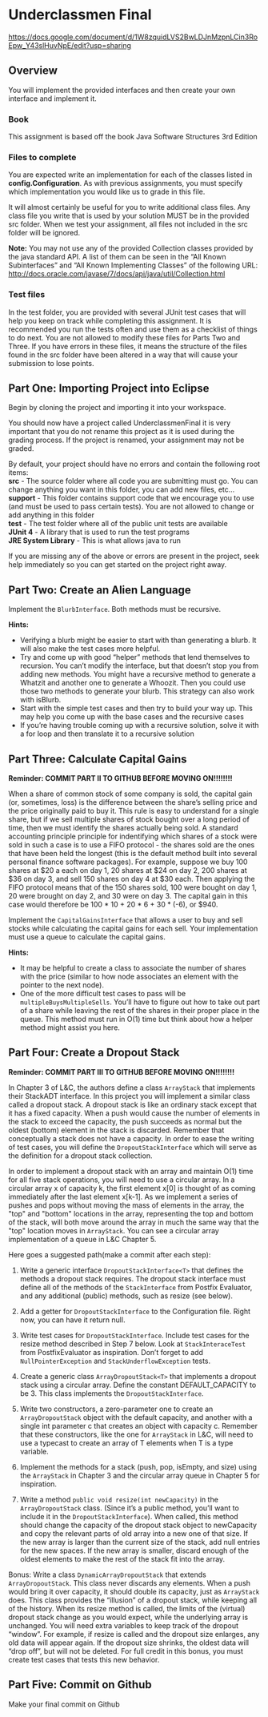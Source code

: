 # Underclassmen Final

https://docs.google.com/document/d/1W8zquidLVS2BwLDJnMzpnLCin3RoEpw_Y43slHuvNpE/edit?usp=sharing


## Overview
You will implement the provided interfaces and then create your own interface and implement it. 

### Book
This assignment is based off the book Java Software Structures 3rd Edition

### Files to complete
You are expected write an implementation for each of the classes listed in **config.Configuration**. As with previous assignments, you must specify which implementation you would like us to grade in this file.

It will almost certainly be useful for you to write additional class files. Any class file you write that is used by your solution MUST  be in the provided src folder. When we test your assignment, all files not included in the src folder will be ignored.

**Note:** You may not use any of the provided Collection classes provided by the java standard API. A list of them can be seen in the “All Known Subinterfaces” and “All Known Implementing Classes” of the following URL: http://docs.oracle.com/javase/7/docs/api/java/util/Collection.html

### Test files
In the test folder, you are provided with several JUnit test cases that will help you keep on track while completing this assignment. It is recommended you run the tests often and use them as a checklist of things to do next. You are not allowed to modify these files for Parts Two and Three. If you have errors in these files, it means the structure of the files found in the src folder have been altered in a way that will cause your submission to lose points.


## Part One: Importing Project into Eclipse

Begin by cloning the project and importing it into your workspace.

You should now have a project called UnderclassmenFinal it is very important that you do not rename this project as it is used during the grading process. If the project is renamed, your assignment may not be graded.

By default, your project should have no errors and contain the following root items:<br>
**src** - The source folder where all code you are submitting must go. You can change anything you want in this folder, you can add new files, etc...<br>
**support** - This folder contains support code that we encourage you to use (and must be used to pass certain tests). You are not allowed to change or add anything in this folder<br>
**test** - The test folder where all of the public unit tests are available<br>
**JUnit 4** - A library that is used to run the test programs<br>
**JRE System Library** - This is what allows java to run

If you are missing any of the above or errors are present in the project, seek help immediately so you can get started on the project right away.

## Part Two: Create an Alien Language 						
Implement the `BlurbInterface`. Both methods must be recursive.

**Hints:** 
- Verifying a blurb might be easier to start with than generating a blurb. It will also make the test cases more helpful.
- Try and come up with good “helper” methods that lend themselves to recursion. You can’t modify the interface, but that doesn’t stop you from adding new methods. You might have a recursive method to generate a Whatzit and another one to generate a Whoozit. Then you could use those two methods to generate your blurb. This strategy can also work with isBlurb. 
- Start with the simple test cases and then try to build your way up. This may help you come up with the base cases and the recursive cases
- If you’re having trouble coming up with a recursive solution, solve it with a for loop and then translate it to a recursive solution

## Part Three: Calculate Capital Gains
**Reminder: COMMIT PART II TO GITHUB BEFORE MOVING ON!!!!!!!!**

When a share of common stock of some company is sold, the capital gain (or, sometimes, loss) is the difference between the share’s selling price and the price originally paid to buy it. This rule is easy to understand for a single share, but if we sell multiple shares of stock bought over a long period of time, then we must identify the shares actually being sold. A standard accounting principle principle for indentifying which shares of a stock were sold in such a case is to use a FIFO protocol - the shares sold are the ones that have been held the longest (this is the default method built into several personal finance software packages). For example, suppose we buy 100 shares at $20 a each on day 1, 20 shares at $24 on day 2, 200 shares at $36 on day 3, and sell 150 shares on day 4 at $30 each. Then applying the FIFO protocol means that of the 150 shares sold, 100 were bought on day 1, 20 were brought on day 2, and 30 were on day 3. The capital gain in this case would therefore be 100 * 10 + 20 * 6 + 30 * (-6), or $940. 

Implement the `CapitalGainsInterface` that allows a user to buy and sell stocks while calculating the capital gains for each sell. Your implementation must use a queue to calculate the capital gains.

**Hints:** 
- It may be helpful to create a class to associate the number of shares with the price (similar to how node associates an element with the pointer to the next node). 
- One of the more difficult test cases to pass will be `multipleBuysMultipleSells`. You’ll have to figure out how to take out part of a share while leaving the rest of the shares in their proper place in the queue. This method must run in O(1) time but think about how a helper method might assist you here. 


## Part Four: Create a Dropout Stack 
**Reminder: COMMIT PART III TO GITHUB BEFORE MOVING ON!!!!!!!!**

In Chapter 3 of L&C, the authors define a class `ArrayStack` that implements their StackADT interface. In this project you will implement a similar class called a dropout stack. A dropout stack is like an ordinary stack except that it has a fixed capacity. When a push would cause the number of elements in the stack to exceed the capacity, the push succeeds as normal but the oldest (bottom) element in the stack is discarded. Remember that conceptually a stack does not have a capacity. In order to ease the writing of test cases, you will define the `DropoutStackInterface` which will serve as the definition for a dropout stack collection.

In order to implement a dropout stack with an array and maintain O(1) time for all five stack operations, you will need to use a circular array. In a circular array x of capacity k, the first element x[0] is thought of as coming immediately after the last element x[k-1]. As we implement a series of pushes and pops without moving the mass of elements in the array, the "top" and "bottom" locations in the array, representing the top and bottom of the stack, will both move around the array in much the same way that the "top" location moves in `ArrayStack`. You can see a circular array implementation of a queue in L&C Chapter 5.

Here goes a suggested path(make a commit after each step):

1. Write a generic interface `DropoutStackInterface<T>` that defines the methods a dropout stack requires. The dropout stack interface must define all of the methods of the `StackInterface` from Postfix Evaluator, and any additional (public) methods, such as resize (see below).

2. Add a getter for `DropoutStackInterface` to the Configuration file. Right now, you can have it return null.

3. Write test cases for `DropoutStackInterface`. Include test cases for the resize method described in Step 7 below. Look at `StackInteraceTest` from PostfixEvaluator as inspiration. Don’t forget to add `NullPointerException` and `StackUnderflowException` tests. 

4. Create a generic class `ArrayDropoutStack<T>` that implements a dropout stack using a circular array. Define the constant DEFAULT_CAPACITY to be 3. This class implements the `DropoutStackInterface`.

5. Write two constructors, a zero-parameter one to create an `ArrayDropoutStack` object with the default capacity, and another with a single int parameter c that creates an object with capacity c. Remember that these constructors, like the one for `ArrayStack` in L&C, will need to use a typecast to create an array of T elements when T is a type variable.

6. Implement the methods for a stack (push, pop, isEmpty, and size) using the `ArrayStack` in Chapter 3 and the circular array queue in Chapter 5 for inspiration.

7. Write a method `public void resize(int newCapacity)` in the `ArrayDropoutStack` class. (Since it’s a public method, you’ll want to include it in the `DropoutStackInterface`). When called, this method should change the capacity of the dropout stack object to newCapacity and copy the relevant parts of old array into a new one of that size. If the new array is larger than the current size of the stack, add null entries for the new spaces. If the new array is smaller, discard enough of the oldest elements to make the rest of the stack fit into the array.

Bonus: Write a class `DynamicArrayDropoutStack` that extends `ArrayDropoutStack`. This class never discards any elements. When a push would bring it over capacity, it should double its capacity, just as `ArrayStack` does. This class provides the “illusion” of a dropout stack, while keeping all of the history. When its resize method is called, the limits of the (virtual) dropout stack change as you would expect, while the underlying array is unchanged. You will need extra variables to keep track of the dropout “window”. For example, if resize is called and the dropout size enlarges, any old data will appear again. If the dropout size shrinks, the oldest data will “drop off”, but will not be deleted. For full credit in this bonus, you must create test cases that tests this new behavior. 

## Part Five: Commit on Github
Make your final commit on Github

